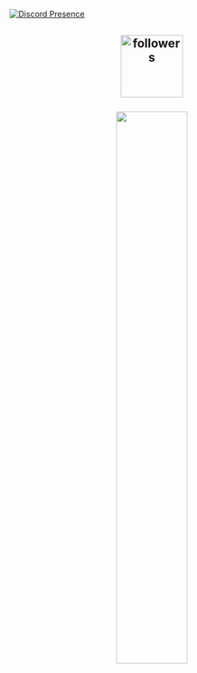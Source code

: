 [![Discord Presence](https://lanyard-profile-readme.vercel.app/api/882582406358515713)](https://discord.com/users/882582406358515713)
<h2 align="center">
<img alt="followers" title="Github'dan Takip Et" src="https://img.shields.io/github/followers/efwlxc?color=236ad3&labelColor=1155ba&style=for-the-badge&logo=github&label=follower" width="110px" /></a>
 <br> </br>
<img style="border-radius: 10px;" width="50%" src="https://www.youtube.com/watch?v=DQX9eaFPflw">
</h2>
